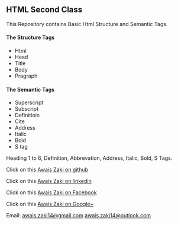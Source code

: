 ## HTML Second Class 

This Repository contains Basic Html Structure and Semantic Tags.

#### The Structure Tags

* Html
* Head 
* Title
* Body 
* Pragraph

#### The Semantic Tags
 
* Superscript 
* Subscript
* Definitioin
* Cite
* Address
* Italic
* Bold
* S tag

Heading 1 to 6, Definition, Abbrevation, Address, Italic, Bold, S Tags.
 
 


Click on this [Awais Zaki on github](https://github.com/AwaisZaki) 

Click on this [Awais Zaki on linkedin](https://www.linkedin.com/in/awais-zaki-5104b755?trk=nav_responsive_tab_profile_pic)

Click on this [Awais Zaki on Facebook](https://www.facebook.com/owais.zaki)

Click on this [Awais Zaki on Google+](https://plus.google.com/u/0/100388485894883304247)

Email: awais.zaki14@gmail.com
       awais.zaki14@outlook.com